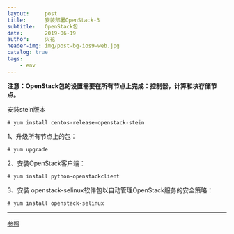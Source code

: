 ```yaml
---
layout:     post
title:      安装部署OpenStack-3
subtitle:   OpenStack包
date:       2019-06-19
author:     火花
header-img: img/post-bg-ios9-web.jpg
catalog: true
tags:
    - env
---
```

**注意：OpenStack包的设置需要在所有节点上完成：控制器，计算和块存储节点。**

安装stein版本

	# yum install centos-release-openstack-stein

1、升级所有节点上的包：

	# yum upgrade

2、安装OpenStack客户端：

	# yum install python-openstackclient

3、安装 openstack-selinux软件包以自动管理OpenStack服务的安全策略：

	# yum install openstack-selinux

--------------------- 

[参照](https://docs.openstack.org/install-guide/)

